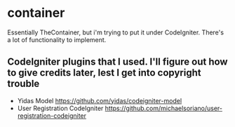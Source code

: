 # container

Essentially TheContainer, but i'm trying to put it under CodeIgniter. There's a lot of functionality to implement.

## CodeIgniter plugins that I used. I'll figure out how to give credits later, lest I get into copyright trouble

 - Yidas Model https://github.com/yidas/codeigniter-model
 - User Registration CodeIgniter https://github.com/michaelsoriano/user-registration-codeigniter
